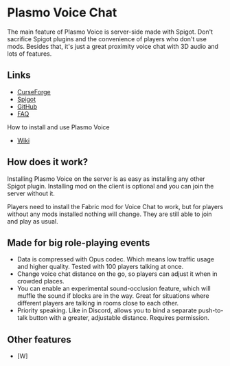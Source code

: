 # Plasmo Voice Chat
The main feature of Plasmo Voice is server-side made with Spigot. Don't sacrifice Spigot plugins and the convenience of players who don't use mods. Besides that, it's just a great proximity voice chat with 3D audio and lots of features.

## Links
- [CurseForge]()
- [Spigot]()
- [GitHub]()
- [FAQ]()

How to install and use Plasmo Voice
- [Wiki]()


## How does it work? 
Installing Plasmo Voice on the server is as easy as installing any other Spigot plugin. Installing mod on the client is optional and you can join the server without it.

Players need to install the Fabric mod for Voice Chat to work, but for players without any mods installed nothing will change. They are still able to join and play as usual. 

## Made for big role-playing events
- Data is compressed with Opus codec. Which means low traffic usage and higher quality. Tested with 100 players talking at once.
- Change voice chat distance on the go, so players can adjust it when in crowded places.
- You can enable an experimental sound-occlusion feature, which will muffle the sound if blocks are in the way. Great for situations where different players are talking in rooms close to each other. 
- Priority speaking. Like in Discord, allows you to bind a separate push-to-talk button with a greater, adjustable distance. Requires permission. 

## Other features
- [W]
